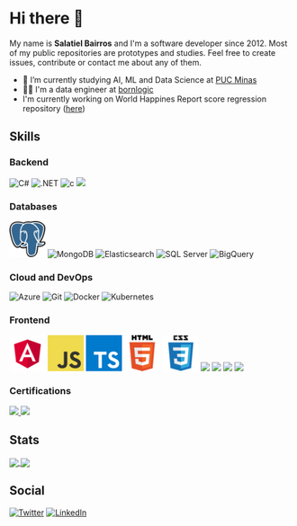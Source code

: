 # Hi there 👋

My name is **Salatiel Bairros** and I'm a software developer since 2012. Most of my public repositories are prototypes and studies. Feel free to create issues, contribute or contact me about any of them.

- 🌱 I’m currently studying AI, ML and Data Science at [PUC Minas](https://www.pucminas.br/posead/Paginas/curso-detalhes.aspx?PageID=542&moda=1&polo=1&curso=2975&situ=1)
- :man_technologist: I'm a data engineer at [bornlogic](https://github.com/bornlogic)
- I'm currently working on World Happines Report score regression repository ([here](https://github.com/SalatielBairros/world-happiness-report))

## Skills
### Backend
<div style="display:inline-block">
  <img height="64" src="https://raw.githubusercontent.com/SalatielBairros/SalatielBairros/main/csharp.png" alt="C#">
  <img height="64" src="https://cdn.iconscout.com/icon/free/png-256/microsoft-dotnet-1175177.png" alt=".NET">    
  <img height="64" src="https://cdn.iconscout.com/icon/free/png-512/c-programming-569564.png" alt="c"/>
  <img height="64" src="https://raw.githubusercontent.com/SalatielBairros/SalatielBairros/main/python.png">  
</div>

### Databases
<div style="display:inline-block">
  <img height="64" src="https://raw.githubusercontent.com/github/explore/80688e429a7d4ef2fca1e82350fe8e3517d3494d/topics/postgresql/postgresql.png" alt="PostegreSQL"/>
  <img height="64" src="https://cdn.iconscout.com/icon/free/png-256/mongodb-3-1175138.png" alt="MongoDB"/>
  <img height="64" src="https://cdn.iconscout.com/icon/free/png-256/elasticsearch-226094.png" alt="Elasticsearch"/>
  <img height="64" src="https://cdn.iconscout.com/icon/free/png-256/sql-4-190807.png" alt="SQL Server"/>
  <img height="64" src="https://www.tableau.com/sites/default/files/google_bigquery.png" alt="BigQuery"/>
</div>

### Cloud and DevOps
<div style="display:inline-block">
  <img height="64" src="https://cdn.iconscout.com/icon/free/png-256/azure-190760.png" alt="Azure">
  <img height="64" src="https://cdn.iconscout.com/icon/free/png-256/git-16-1175195.png", alt="Git">  
  <img height="64" src="https://cdn.iconscout.com/icon/free/png-256/docker-11-1175228.png", alt="Docker">
  <img height="64" src="https://cdn.iconscout.com/icon/free/png-256/kubernets-283489.png", alt="Kubernetes">  
</div>

### Frontend

<div style="display:inline-block">
  <img height="64" src="https://raw.githubusercontent.com/github/explore/80688e429a7d4ef2fca1e82350fe8e3517d3494d/topics/angular/angular.png" alt="Angular"/>
  <img height="64" src="https://raw.githubusercontent.com/github/explore/80688e429a7d4ef2fca1e82350fe8e3517d3494d/topics/javascript/javascript.png" alt="Javascript"/>
  <img height="64" src="https://raw.githubusercontent.com/github/explore/80688e429a7d4ef2fca1e82350fe8e3517d3494d/topics/typescript/typescript.png" alt="Typescript"/>
  <img height="64" src="https://raw.githubusercontent.com/github/explore/80688e429a7d4ef2fca1e82350fe8e3517d3494d/topics/html/html.png" alt="HTML5"/>
  <img height="64" src="https://raw.githubusercontent.com/github/explore/80688e429a7d4ef2fca1e82350fe8e3517d3494d/topics/css/css.png" alt="CSS"/>    
  <img height="64" src="https://cdn.iconscout.com/icon/free/png-256/less-18-1175145.png">
  <img height="64" src="https://cdn.iconscout.com/icon/free/png-256/ionic-4-1175016.png">
  <img height="64" src="https://cdn.iconscout.com/icon/free/png-256/jasmine-16-1175014.png">
  <img height="64" src="https://cdn.iconscout.com/icon/free/png-256/jquery-9-1175154.png">
</div>

### Certifications
<a href="https://www.credly.com/badges/bfca82c0-8501-4bf9-acd2-0bc5a9276880/public_url" target="_blank">
  <img height="64" src="https://images.credly.com/size/340x340/images/3be57d7c-55de-4119-9ca9-738e20c0fae0/Scrum-Foundation-Professional-Certificate-SFPC-2021_.png">
</a>
<a href="https://www.credly.com/badges/1897cd96-5a71-4e35-91a3-18929237ecfa/public_url" target="_blank">
  <img height="64" src="https://images.credly.com/size/340x340/images/be8fcaeb-c769-4858-b567-ffaaa73ce8cf/image.png">
</a>

## Stats

<a href="https://github.com/SalatielBairros">
  <img align="center" height="180rem" src="https://github-readme-stats-i9xunreee-salatielbairros.vercel.app/api?username=SalatielBairros&count_private=true&show_icons=true&theme=dracula">
</a>
<a href="https://github.com/SalatielBairros">
  <img align="center" height="180rem" src="https://github-readme-stats-i9xunreee-salatielbairros.vercel.app/api/top-langs/?username=SalatielBairros&layout=compact&&count_private=true&theme=dracula">
</a>


## Social

[![Twitter](https://img.shields.io/badge/@SalatielB-%231DA1F2.svg?style=for-the-badge&logo=Twitter&logoColor=white)](https://twitter.com/SalatielB)
[![LinkedIn](https://img.shields.io/badge/linkedin-%230077B5.svg?style=for-the-badge&logo=linkedin&logoColor=white)](https://www.linkedin.com/in/salatiel-bairros/)
